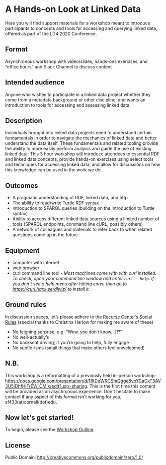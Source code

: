 # A Hands-on Look at Linked Data
Here you will find support materials for a workshop meant to introduce participants to concepts and tools for accessing and querying linked data, offered as part of the LD4 2020 Conference.


## Format
Asynchronous workshop with video/slides, hands-ons exercises, and “office hours” and Slack Channel to discuss content


## Intended audience
Anyone who wishes to participate in a linked data project whether they come from a metadata background or other discipline, and wants an introduction to tools for accessing and assessing linked data.


## Description
Individuals brought into linked data projects need to understand certain fundamentals in order to navigate the mechanics of linked data and better understand the data itself. These fundamentals and related tooling provide the ability to more easily perform analysis and guide the use of existing linked data. This 3 hour workshop will introduce attendees to essential RDF and linked data concepts, provide hands-on exercises using select tools and techniques for accessing linked data, and allow for discussions on how this knowledge can be used in the work we do.


## Outcomes
* A pragmatic understanding of RDF, linked data, and http
* The ability to read/write Turtle RDF syntax
* Introduction to SPARQL queries (building on the introduction to Turtle syntax)
* Ability to access different linked data sources using a limited number of tools (SPARQL endpoints, command line cURL, possibly others)
* A network of colleagues and materials to refer back to when related questions come up in the future


## Equipment
* computer with internet
* web browser
* curl command line tool  -  *Most machines come with with curl installed. To check, open your command line window and enter `curl --help`. If you don't see a help menu after hitting enter, then go to https://curl.haxx.se/dlwiz/ to install it.*

## Ground rules
In discussion spaces, let’s please adhere to the [Recurse Center’s Social Rules](https://www.recurse.com/manual#sub-sec-social-rules) (special thanks to Christina Harlow for making me aware of these)

* No feigning surprise; e.g. “Wow, you don’t know…?!?”
* No well-actually’s
* No backseat driving; if you’re going to help, fully engage
* No subtle-isms (small things that make others feel unwelcomed)


## N.B.
This workshop is a reformatting of a previously held in-person workshop: https://docs.google.com/presentation/d/1RtDqWRCSmQgge8voYCaCkT3AV3U5IDhfHlFrEW_CMlk/edit?usp=sharing. This is the first time this content will be provided as an asychronous experience. Don't hesitate to make contact if any aspect of this format isn't working for you, sf433(at)cornell(dot)edu.


## Now let's get started!
To begin, please see the [Workshop Outline](https://github.com/sfolsom/LD4_2020_Conference_Linked_Data_WorkShop/wiki/A-Hands-on-Look-at-Linked-Data-Workshop-Outline).

## License
Public Domain: http://creativecommons.org/publicdomain/zero/1.0/
